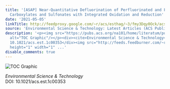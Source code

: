 ```yaml
---
title: '[ASAP] Near-Quantitative Defluorination of Perfluorinated and Fluorotelomer
  Carboxylates and Sulfonates with Integrated Oxidation and Reduction'
date: '2021-05-05'
linkTitle: http://feedproxy.google.com/~r/acs/esthag/~3/fmy3Dqy0Ock/acs.est.1c00353
source: 'Environmental Science & Technology: Latest Articles (ACS Publications)'
description: '<p><img src="https://pubs.acs.org/na101/home/literatum/publisher/achs/journals/content/esthag/0/esthag.ahead-of-print/acs.est.1c00353/20210505/images/medium/es1c00353_0010.gif"
  alt="TOC Graphic"/></p><div><cite>Environmental Science & Technology</cite></div><div>DOI:
  10.1021/acs.est.1c00353</div><img src="http://feeds.feedburner.com/~r/acs/esthag/~4/fmy3Dqy0Ock"
  height="1" width="1" ...'
disable_comments: true
---
```

<p><img src="https://pubs.acs.org/na101/home/literatum/publisher/achs/journals/content/esthag/0/esthag.ahead-of-print/acs.est.1c00353/20210505/images/medium/es1c00353_0010.gif" alt="TOC Graphic"/></p><div><cite>Environmental Science & Technology</cite></div><div>DOI: 10.1021/acs.est.1c00353</div><img src="http://feeds.feedburner.com/~r/acs/esthag/~4/fmy3Dqy0Ock" height="1" width="1" ...